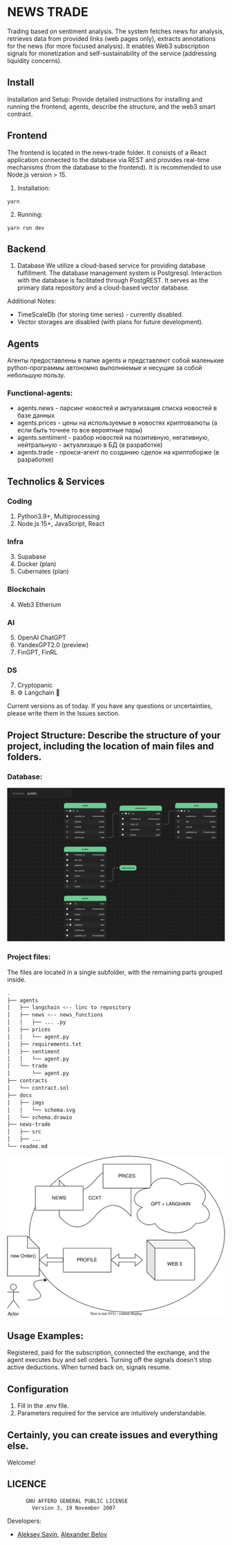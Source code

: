 # NEWS TRADE
Trading based on sentiment analysis. The system fetches news for analysis, retrieves data from provided links (web pages only), extracts annotations for the news (for more focused analysis). It enables Web3 subscription signals for monetization and self-sustainability of the service (addressing liquidity concerns).

## Install
Installation and Setup: Provide detailed instructions for installing and running the frontend, agents, describe the structure, and the web3 smart contract.

## Frontend
The frontend is located in the news-trade folder. It consists of a React application connected to the database via REST and provides real-time mechanisms (from the database to the frontend). It is recommended to use Node.js version > 15.

1. Installation: 
```
yarn
```
2. Running:
```
yarn run dev
```

## Backend
1) Database
We utilize a cloud-based service for providing database fulfillment. The database management system is Postgresql. Interaction with the database is facilitated through PostgREST. It serves as the primary data repository and a cloud-based vector database.

Additional Notes:
- TimeScaleDb (for storing time series) - currently disabled.
- Vector storages are disabled (with plans for future development).

## Agents
Агенты предоставлены в папке agents и представляют собой маленькие python-программы автономно выполняемые и несущие за собой небольшую пользу.

### Functional-agents:
- agents.news - парсинг новостей и актуализация списка новостей в базе данных
- agents.prices - цены на используемые в новостях криптовалюты (а если быть точнее то все вероятные пары)
- agents.sentiment - разбор новостей на позитивную, негативную, нейтральную - актуализацю в БД (в разработке)
- agents.trade - прокси-агент по созданию сделок на криптоборже (в разработке)

## Technolics & Services
### Coding
1. Python3.9+, Multiprocessing
2. Node.js 15+, JavaScript, React
### Infra
3. Supabase
4. Docker (plan)
5. Cubernates (plan)
### Blockchain
4. Web3 Etherium
### AI
5. OpenAI ChatGPT
6. YandexGPT2.0 (preview)
7. FinGPT, FinRL
### DS
7. Cryptopanic
8. ⚙️ Langchain 🦜

Current versions as of today. If you have any questions or uncertainties, please write them in the Issues section.

## Project Structure: Describe the structure of your project, including the location of main files and folders.

### Database:
![database](docs/imgs/database.png)


### Project files:
The files are located in a single subfolder, with the remaining parts grouped inside.

```bash
.
├── agents
│   ├── langchain <-- linc to repository
│   ├── news <-- news_functions
│   │   ├── ... .py
│   ├── prices
│   │   └── agent.py
│   ├── requirements.txt
│   ├── sentiment
│   │   └── agent.py
│   └── trade
│       └── agent.py
├── contracts
│   └── contract.sol
├── docs
│   ├── imgs
│   │   └── schema.svg
│   └── schema.drawio
├── news-trade
│   ├── src
│   ├── ...
└── readme.md
```

![schema](docs/imgs/schema.svg)

## Usage Examples:
Registered, paid for the subscription, connected the exchange, and the agent executes buy and sell orders. Turning off the signals doesn't stop active deductions. When turned back on, signals resume.

## Configuration
1. Fill in the .env file.
2. Parameters required for the service are intuitively understandable.

## Certainly, you can create issues and everything else.
Welcome!

## LICENCE
```
      GNU AFFERO GENERAL PUBLIC LICENSE
        Version 3, 19 November 2007
```
Developers: 
- [Aleksey Savin](https://alekseysavin.com), [Alexander Belov](https://baadev.com/)